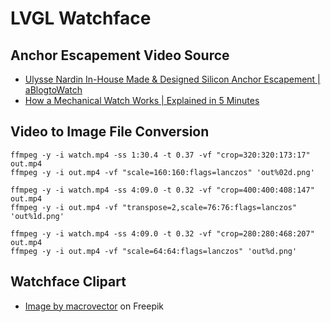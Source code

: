 # LVGL Watchface

## Anchor Escapement Video Source

* [Ulysse Nardin In-House Made & Designed Silicon Anchor Escapement | aBlogtoWatch](https://www.youtube.com/watch?v=Nu5Xe51Q_oE)
* [How a Mechanical Watch Works | Explained in 5 Minutes
](https://www.youtube.com/watch?v=d_pV8TGKfMc)

## Video to Image File Conversion

```console
ffmpeg -y -i watch.mp4 -ss 1:30.4 -t 0.37 -vf "crop=320:320:173:17" out.mp4
ffmpeg -y -i out.mp4 -vf "scale=160:160:flags=lanczos" 'out%02d.png'
```

```console
ffmpeg -y -i watch.mp4 -ss 4:09.0 -t 0.32 -vf "crop=400:400:408:147" out.mp4
ffmpeg -y -i out.mp4 -vf "transpose=2,scale=76:76:flags=lanczos" 'out%1d.png'
```

```console
ffmpeg -y -i watch.mp4 -ss 4:09.0 -t 0.32 -vf "crop=280:280:468:207" out.mp4
ffmpeg -y -i out.mp4 -vf "scale=64:64:flags=lanczos" 'out%d.png'
```

## Watchface Clipart

* [Image by macrovector](https://www.freepik.com/free-vector/watch-set-expensive-classic-clock-with-leather-metal-straps-illustration_13031503.htm) on Freepik
